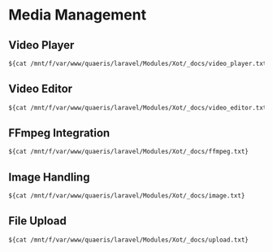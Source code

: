 # Media Management

## Video Player
```txt
${cat /mnt/f/var/www/quaeris/laravel/Modules/Xot/_docs/video_player.txt}
```

## Video Editor
```txt
${cat /mnt/f/var/www/quaeris/laravel/Modules/Xot/_docs/video_editor.txt}
```

## FFmpeg Integration
```txt
${cat /mnt/f/var/www/quaeris/laravel/Modules/Xot/_docs/ffmpeg.txt}
```

## Image Handling
```txt
${cat /mnt/f/var/www/quaeris/laravel/Modules/Xot/_docs/image.txt}
```

## File Upload
```txt
${cat /mnt/f/var/www/quaeris/laravel/Modules/Xot/_docs/upload.txt}
```
